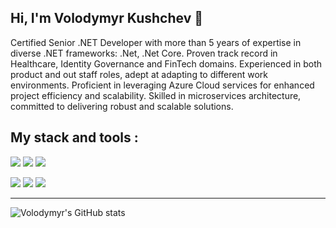 ## Hi, I'm Volodymyr Kushchev 👋

Certified Senior .NET Developer with more than 5 years of expertise in diverse .NET frameworks: .Net, .Net Core. Proven track record in Healthcare, Identity Governance and FinTech domains. Experienced in both product and out staff roles, adept at adapting to different work environments. Proficient in leveraging Azure Cloud services for enhanced project efficiency and scalability. Skilled in microservices architecture, committed to delivering robust and scalable solutions.

## My stack and tools :
![](https://img.shields.io/badge/.NET-5C2D91?style=for-the-badge&logo=.net&logoColor=white)
![](https://img.shields.io/badge/C%23-239120?style=for-the-badge&logo=c-sharp&logoColor=white)
![](https://img.shields.io/badge/React-239120?style=for-the-badge&logo=react&logoColor=white)

![](https://img.shields.io/badge/MongoDB-4EA94B?style=for-the-badge&logo=mongodb&logoColor=white)
![](https://img.shields.io/badge/redis-%23DD0031.svg?&style=for-the-badge&logo=redis&logoColor=white)
![](https://img.shields.io/badge/Microsoft_Azure-0089D6?style=for-the-badge&logo=microsoft-azure&logoColor=white)


---
![Volodymyr's GitHub stats](https://github-readme-stats.vercel.app/api?username=volodymyr&show_icons=true&theme=radical&hide_title=true)
